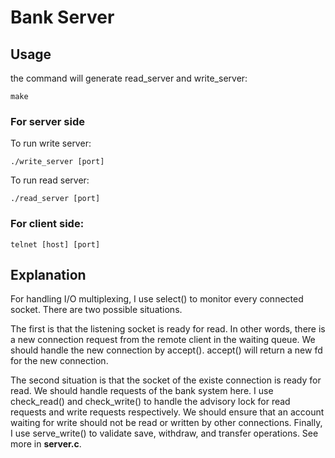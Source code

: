 # Bank Server
## Usage
the command will generate read_server and write_server:
```
make
```
### For server side
To run write server:
```
./write_server [port]
```

To run read server:
```
./read_server [port]
```

### For client side:
```
telnet [host] [port]
```

## Explanation
For handling I/O multiplexing, I use select() to monitor every connected socket.
There are two possible situations.

The first is that the listening socket is ready for read. In other words, there is a new connection request from the remote client in the waiting queue. We should handle the new connection by accept(). accept() will return a new fd for the new connection.

The second situation is that the socket of the existe connection is ready for read. We should handle requests of the bank system here. I use check_read() and check_write() to handle the advisory lock for read requests and write requests respectively. We should ensure that an account waiting for write should not be read or written by other connections.
Finally, I use serve_write() to validate save, withdraw, and transfer operations. See more in **server.c**.
